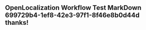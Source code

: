 <properties
ms.topic="hero-topic"
ms.test1="hero-topic"
ms.test2="test"/>

## OpenLocalization Workflow Test MarkDown 699729b4-1ef8-42e3-97f1-8f46e8b0d44d thanks!
